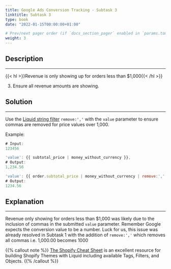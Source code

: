 ```yaml
---
title: Google Ads Conversion Tracking - Subtask 3
linktitle: Subtask 3
type: book
date: "2022-01-15T00:00:00+01:00"

# Prev/next pager order (if `docs_section_pager` enabled in `params.toml`)
weight: 3
---
```


## Description

***

{{< hl >}}Revenue is only showing up for orders less than $1,000{{< /hl >}}
<br />

3. Ensure all revenue amounts are showing.

## Solution

***

Use the [Liquid string filter](https://shopify.dev/api/liquid/filters/string-filters#remove) `remove:','` with the `value` parameter to ensure commas are removed for price values over 1,000. 

Example:
```js
# Input:
123456

'value': {{ subtotal_price | money_without_currency }},
# Output:
1,234.56

'value': {{ order.subtotal_price | money_without_currency | remove:',' }},    
# Output:
1234.56

```

## Explanation

***

Revenue only showing for orders less than $1,000 was likely due to the inclusion of commas in the submitted `value` parameter. Remember Google expects the conversion value to be a number. Luck for us, this issue was already resolved in Subtask 1 with the addition of `remove:','` which removes all commas i.e. 1,000.00 becomes 1000  

{{% callout note %}}
[The Shopify Cheat Sheet](https://www.shopify.com/partners/shopify-cheat-sheet) is an excellent resource for building Shopify Themes with Liquid including available Tags, Filters, and Objects.
{{% /callout %}}